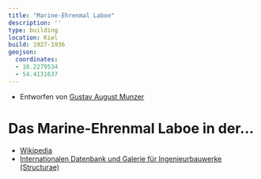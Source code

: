 ```yaml
---
title: "Marine-Ehrenmal Laboe"
description: ''
type: building
location: Kiel
build: 1927-1936
geojson:
  coordinates:
  - 10.2279534
  - 54.4131637
---
```


* Entworfen von [Gustav August Munzer](/tags/Gustav-August-Munzer)

# Das Marine-Ehrenmal Laboe in der...
* [Wikipedia](https://de.wikipedia.org/wiki/Marine-Ehrenmal_Laboe)
* [Internationalen Datenbank und Galerie für Ingenieurbauwerke (Structurae)](https://structurae.net/de/bauwerke/marine-ehrenmal)
